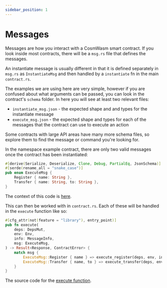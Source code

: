 ```yaml
---
sidebar_position: 1
---
```


# Messages

Messages are how you interact with a CosmWasm smart contract. If you look inside most contracts, there will be a
`msg.rs` file that defines the messages.

An instantiate message is usually different in that it is defined separately in `msg.rs` as `InstantiateMsg` and then
handled by a `instantiate` fn in the main `contract.rs`.

The examples we are using here are very simple, however if you are confused about what arguments can be passed, you can
look in the contract's `schema` folder. In here you will see at least two relevant files:

- `instantiate_msg.json` - the expected shape and and types for the instantiate message
- `execute_msg.json` - the expected shape and types for each of the messages that the contract can use to execute an
  action

Some contracts with large API areas have many more schema files, so explore them to find the message or command you're
looking for.

In the namespace example contract, there are only two valid messages once the contract has been instantiated:

```rust
#[derive(Serialize, Deserialize, Clone, Debug, PartialEq, JsonSchema)]
#[serde(rename_all = "snake_case")]
pub enum ExecuteMsg {
    Register { name: String },
    Transfer { name: String, to: String },
}
```

The context of this code is
[here](https://github.com/CosmWasm/cw-examples/blob/main/contracts/nameservice/src/msg.rs#L13).

This can then be worked with in `contract.rs`. Each of these will be handled in the `execute` function like so:

```rust
#[cfg_attr(not(feature = "library"), entry_point)]
pub fn execute(
    deps: DepsMut,
    env: Env,
    info: MessageInfo,
    msg: ExecuteMsg,
) -> Result<Response, ContractError> {
    match msg {
        ExecuteMsg::Register { name } => execute_register(deps, env, info, name),
        ExecuteMsg::Transfer { name, to } => execute_transfer(deps, env, info, name, to),
    }
}
```

The source code for the [execute
function](https://github.com/CosmWasm/cw-examples/blob/main/contracts/nameservice/src/contract.rs#L31).

